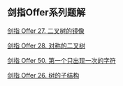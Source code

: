 ## 剑指Offer系列题解

[剑指 Offer 27. 二叉树的镜像](./er-cha-shu-de-jing-xiang-lcof.md)

[剑指 Offer 28. 对称的二叉树](./dui-cheng-de-er-cha-shu-lcof.md)

[剑指 Offer 50. 第一个只出现一次的字符](./di-yi-ge-zhi-chu-xian-yi-ci-de-zi-fu-lcof.md)

[剑指 Offer 26. 树的子结构](./shu-de-zi-jie-gou-lcof.md)
